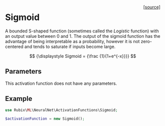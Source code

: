 <span style="float:right;"><a href="https://github.com/RubixML/ML/blob/master/src/NeuralNet/ActivationFunctions/Sigmoid.php">[source]</a></span>

# Sigmoid
A bounded S-shaped function (sometimes called the *Logistic* function) with an output value between 0 and 1. The output of the sigmoid function has the advantage of being interpretable as a probability, however it is not zero-centered and tends to saturate if inputs become large.

$$
{\displaystyle Sigmoid = {\frac {1}{1+e^{-x}}}}
$$

## Parameters
This activation function does not have any parameters.

## Example
```php
use Rubix\ML\NeuralNet\ActivationFunctions\Sigmoid;

$activationFunction = new Sigmoid();
```